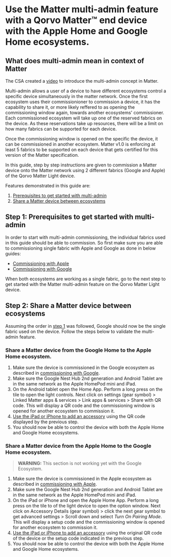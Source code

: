 #  Use the Matter multi-admin feature with a Qorvo Matter&trade; end device with the Apple Home and Google Home ecosystems.

## What does multi-admin mean in context of Matter
The CSA created a [video](https://csa-iot.org/developer-resource/matter-multi-admin-video/) to introduce the multi-admin concept in Matter.

Multi-admin allows a user of a device to have different ecosystems control a specific device simultaneously in the matter network. Once the first ecosystem uses their commissionioner to commission a device, it has the capability to share it, or more likely reffered to as opening the commissioning window again, towards another ecosystems' commissioner. Each commissioned ecosystem will take up one of the reserved fabrics on the device. As these reservations take up resources, there will be a limit on how many fabrics can be supported for each device.

Once the commissioning window is opened on the specific the device, it can be commissioned in another ecosystem. Matter v1.0 is enforcing at least 5 fabrics to be supported on each device that gets certified for this version of the Matter specification.

In this guide, step by step instructions are given to commission a Matter device onto the Matter network using 2 different fabrics (Google and Apple) of the Qorvo Matter Light device.

Features demonstrated in this guide are:

1. [Prerequisites to get started with multi-admin](#step-1-prerequisites-to-get-started-with-multi-admin)
2. [Share a Matter device between ecosystems](#step-2-share-a-matter-device-between-ecosystems)


## Step 1: Prerequisites to get started with multi-admin
In order to start with multi-admin commissioning, the individual fabrics used in this guide should be able to commission. So first make sure you are able to commissioning single fabric with Apple and Google as done in below guides: 
- [Commissioning with Apple](commissioning_with_apple.md)
- [Commissioning with Google](commissioning_with_google.md) 

When both ecosystems are working as a single fabric, go to the next step to get started with the Matter multi-admin feature on the Qorvo Matter Light device.

## Step 2: Share a Matter device between ecosystems
Assuming the order in [step 1](#step-1-prerequisites-to-get-started-with-multifabric) was followed, Google should now be the single fabric used on the device. Follow the steps below to validate the multi-admin feature.

### Share a Matter device from the Google Home to the Apple Home ecosystem.
1. Make sure the device is commissioned in the Google ecosystem as described in [commissioning with Google](commissioning_with_google.md).
2. Make sure the Google Nest Hub 2nd generation and Android Tablet are in the same network as the Apple HomePod mini and iPad.
3. On the Android tablet open the Home App. Perform a long press on the tile to open the light controls. Next click on settings (gear symbol) > Linked Matter apps & services > Link apps & services > Share with QR code. This will display a QR code and the commissioning window is opened for another ecosystem to commission it.
4. [Use the iPad or iPhone to add an accessory](#commissioning_with_apple.md) using the QR code displayed by the previous step.
5. You should now be able to control the device with both the Apple Home and Google Home ecosystems.


### Share a Matter device from the Apple Home to the Google Home ecosystem.
> **WARNING:** This section is not working yet with the Google Ecosystem.
1. Make sure the device is commissioned in the Apple ecosystem as described in [commissioning with Apple](commissioning_with_apple.md).
2. Make sure the Google Nest Hub 2nd generation and Android Tablet are in the same network as the Apple HomePod mini and iPad.
3. On the iPad or iPhone and open the Apple Home App. Perform a long press on the tile to of the light device to open the option window. Next click on Accessory Details (gear symbol) > click the next gear symbol to get advanced settings > Scroll down and select _Turn On Pairing Mode_. This will display a setup code and the commissioning window is opened for another ecosystem to commission it.
4. [Use the iPad or iPhone to add an accessory](#commissioning_with_apple.md) using the original QR code of the device or the setup code indicated in the previous step.
5. You should now be able to control the device with both the Apple Home and Google Home ecosystems.
